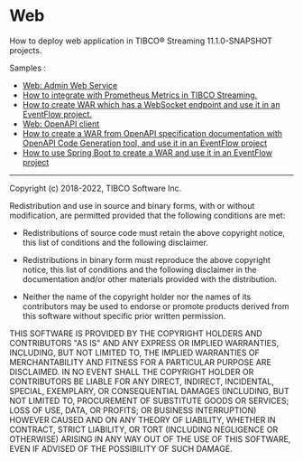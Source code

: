 # Web

How to deploy web application in TIBCO&reg; Streaming 11.1.0-SNAPSHOT projects.

Samples :

* [Web: Admin Web Service](adminwebservice/src/site/markdown/index.md)
* [How to integrate with Prometheus Metrics in TIBCO Streaming.](prometheus-metrics/README.md)
* [How to create WAR which has a WebSocket endpoint and use it in an EventFlow project.](websocket/README.md)
* [Web: OpenAPI client](openapi-client/src/site/markdown/index.md)
* [How to create a WAR from OpenAPI specification documentation with OpenAPI Code Generation tool, and use it in an EventFlow project](openapi-server/README.md)
* [How to use Spring Boot to create a WAR and use it in an EventFlow project](springboot/README.md)

---
Copyright (c) 2018-2022, TIBCO Software Inc.

Redistribution and use in source and binary forms, with or without
modification, are permitted provided that the following conditions are met:

* Redistributions of source code must retain the above copyright notice, this
  list of conditions and the following disclaimer.

* Redistributions in binary form must reproduce the above copyright notice,
  this list of conditions and the following disclaimer in the documentation
  and/or other materials provided with the distribution.

* Neither the name of the copyright holder nor the names of its
  contributors may be used to endorse or promote products derived from
  this software without specific prior written permission.

THIS SOFTWARE IS PROVIDED BY THE COPYRIGHT HOLDERS AND CONTRIBUTORS "AS IS"
AND ANY EXPRESS OR IMPLIED WARRANTIES, INCLUDING, BUT NOT LIMITED TO, THE
IMPLIED WARRANTIES OF MERCHANTABILITY AND FITNESS FOR A PARTICULAR PURPOSE ARE
DISCLAIMED. IN NO EVENT SHALL THE COPYRIGHT HOLDER OR CONTRIBUTORS BE LIABLE
FOR ANY DIRECT, INDIRECT, INCIDENTAL, SPECIAL, EXEMPLARY, OR CONSEQUENTIAL
DAMAGES (INCLUDING, BUT NOT LIMITED TO, PROCUREMENT OF SUBSTITUTE GOODS OR
SERVICES; LOSS OF USE, DATA, OR PROFITS; OR BUSINESS INTERRUPTION) HOWEVER
CAUSED AND ON ANY THEORY OF LIABILITY, WHETHER IN CONTRACT, STRICT LIABILITY,
OR TORT (INCLUDING NEGLIGENCE OR OTHERWISE) ARISING IN ANY WAY OUT OF THE USE
OF THIS SOFTWARE, EVEN IF ADVISED OF THE POSSIBILITY OF SUCH DAMAGE.
